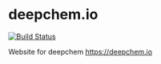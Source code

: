 # deepchem.io
[![Build Status](https://travis-ci.org/deepchem/deepchem.io.svg?branch=master)](https://travis-ci.org/deepchem/deepchem)

Website for deepchem
https://deepchem.io
